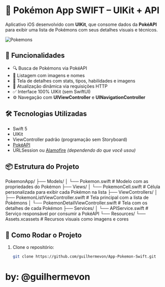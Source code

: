 # 🧩 Pokémon App SWIFT – UIKit + API

Aplicativo iOS desenvolvido com **UIKit**, que consome dados da **PokéAPI** para exibir uma lista de Pokémons com seus detalhes visuais e técnicos.


<img src="https://guilhermevon.github.io/portfolio-guilherme/imagens/apkPokemon.png" alt="Pokemons">

## 📱 Funcionalidades

- 🔍 Busca de Pokémons via PokéAPI
- 📄 Listagem com imagens e nomes
- 🧾 Tela de detalhes com stats, tipos, habilidades e imagens
- 🔄 Atualização dinâmica via requisições HTTP
- ✅ Interface 100% UIKit (sem SwiftUI)
- ⚙️ Navegação com **UIViewController** e **UINavigationController**

## 🛠 Tecnologias Utilizadas

- Swift 5
- UIKit
- ViewController padrão (programação sem Storyboard)
- [PokéAPI](https://pokeapi.co/)
- URLSession ou [Alamofire](https://github.com/Alamofire/Alamofire) *(dependendo do que você usou)*

## 📦 Estrutura do Projeto

PokemonApp/
├── Models/
│   └── Pokemon.swift                 # Modelo com as propriedades do Pokémon
├── Views/
│   └── PokemonCell.swift             # Célula personalizada para exibir cada Pokémon na lista
├── ViewControllers/
│   ├── PokemonListViewController.swift    # Tela principal com a lista de Pokémons
│   └── PokemonDetailViewController.swift # Tela com os detalhes de cada Pokémon
├── Services/
│   └── APIService.swift              # Serviço responsável por consumir a PokéAPI
└── Resources/
    └── Assets.xcassets               # Recursos visuais como imagens e cores

## 🚀 Como Rodar o Projeto

1. Clone o repositório:
   ```bash
   git clone https://github.com/guilhermevon/App-Pokemon-Swift.git

# by: @guilhermevon
